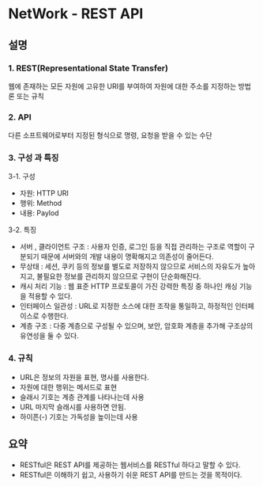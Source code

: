 # NetWork - REST API

## 설명

### 1. REST(Representational State Transfer)

웹에 존재하는 모든 자원에 고유한 URI를 부여하여 자원에 대한 주소를 지정하는 방법론 또는 규칙

### 2. API

다른 소프트웨어로부터 지정된 형식으로 명령, 요청을 받을 수 있는 수단

### 3. 구성 과 특징

3-1. 구성

- 자원: HTTP URI
- 행위: Method
- 내용: Paylod

3-2. 특징

- 서버 , 클라이언트 구조
  : 사용자 인증, 로그인 등을 직접 관리하는 구조로 역할이 구분되기 때문에 서버와의 개발 내용이 명확해지고 의존성이 줄어든다.
- 무상태
  : 세션, 쿠키 등의 정보를 별도로 저장하지 않으므로 서비스의 자유도가 높아지고, 불필요한 정보를 관리하지 않으므로 구현이 단순화해진다.
- 캐시 처리 기능
  : 웹 표준 HTTP 프로토콜이 가진 강력한 특징 중 하나인 캐싱 기능을 적용할 수 있다.
- 인터페이스 일관성
  : URL로 지정한 소스에 대한 조작을 통일하고, 하정적인 인터페이스로 수행한다.
- 계층 구조
  : 다중 계층으로 구성될 수 있으며, 보안, 암호화 계층을 추가해 구조상의 유연성을 둘 수 있다.

### 4. 규칙

- URL은 정보의 자원을 표현, 명사를 사용한다.
- 자원에 대한 행위는 메서드로 표현
- 슬래시 기호는 계층 관계를 나타나는데 사용
- URL 마지막 슬래시를 사용하면 안됨.
- 하이픈(-) 기호는 가독성을 높이는데 사용

## 요약

- RESTful은 REST API를 제공하는 웹서비스를 RESTful 하다고 말할 수 있다.
- RESTful은 이해하기 쉽고, 사용하기 쉬운 REST API를 만드는 것을 목적이다.
